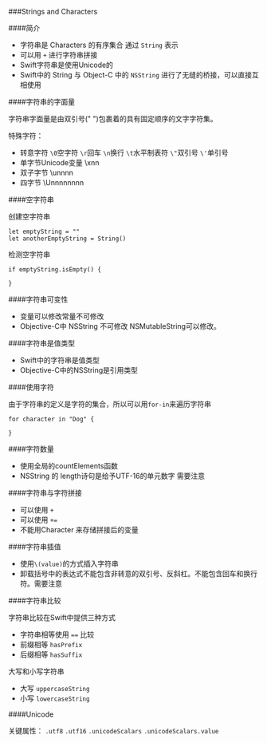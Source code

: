 ###Strings and Characters

####简介

*	字符串是 Characters 的有序集合 通过 `String` 表示
*	可以用 `+` 进行字符串拼接
*	Swift字符串是使用Unicode的
*	Swift中的 String 与 Object-C 中的  `NSString` 进行了无缝的桥接，可以直接互相使用


####字符串的字面量

字符串字面量是由双引号(" ")包裹着的具有固定顺序的文字字符集。

特殊字符：
*	转意字符 `\0`空字符 `\r`回车 `\n`换行 `\t`水平制表符 `\"`双引号 `\'`单引号
*	单字节Unicode变量 	\xnn
*	双子字节				\unnnn
*	四字节				\Unnnnnnnn


####空字符串

创建空字符串
	
	let emptyString = ""
	let anotherEmptyString = String()

检测空字符串

	if emptyString.isEmpty() {
	
	}
	
####字符串可变性
	
*	变量可以修改常量不可修改
*	Objective-C中 NSString 不可修改 NSMutableString可以修改。


####字符串是值类型

*	Swift中的字符串是值类型
*	Objective-C中的NSString是引用类型

####使用字符

由于字符串的定义是字符的集合，所以可以用`for-in`来遍历字符串

	for character in "Dog" {
	
	}
	
####字符数量

*	使用全局的countElements函数
*	NSString 的 length诗句是给予UTF-16的单元数字 需要注意

####字符串与字符拼接

*	可以使用 `+`
*	可以使用 `+=`
*	不能用Character 来存储拼接后的变量

####字符串插值

*	使用`\(value)`的方式插入字符串
*	卸载括号中的表达式不能包含非转意的双引号、反斜杠。不能包含回车和换行符。需要注意

####字符串比较

字符串比较在Swift中提供三种方式

*	字符串相等使用 `==` 比较
*	前缀相等 `hasPrefix`
*	后缀相等 `hasSuffix`

大写和小写字符串

*	大写 `uppercaseString`
*	小写	`lowercaseString`


####Unicode

关键属性： `.utf8` `.utf16` `.unicodeScalars` `.unicodeScalars.value`


